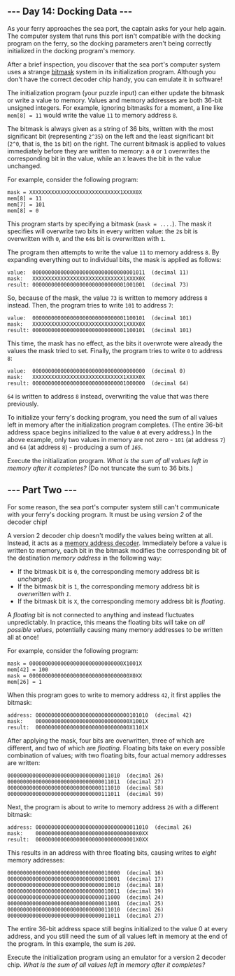 ﻿
## --- Day 14: Docking Data ---

As your ferry approaches the sea port, the captain asks for your help again. The computer system that runs this port isn't compatible with the docking program on the ferry, so the docking parameters aren't being correctly initialized in the docking program's memory.

After a brief inspection, you discover that the sea port's computer system uses a strange  [bitmask](https://en.wikipedia.org/wiki/Mask_(computing))  system in its initialization program. Although you don't have the correct decoder chip handy, you can emulate it in software!

The initialization program (your puzzle input) can either update the bitmask or write a value to memory. Values and memory addresses are both 36-bit unsigned integers. For example, ignoring bitmasks for a moment, a line like  `mem[8] = 11`  would write the value  `11`  to memory address  `8`.

The bitmask is always given as a string of 36 bits, written with the most significant bit (representing  `2^35`) on the left and the least significant bit (`2^0`, that is, the  `1`s bit) on the right. The current bitmask is applied to values immediately before they are written to memory: a  `0`  or  `1`  overwrites the corresponding bit in the value, while an  `X`  leaves the bit in the value unchanged.

For example, consider the following program:

```
mask = XXXXXXXXXXXXXXXXXXXXXXXXXXXXX1XXXX0X
mem[8] = 11
mem[7] = 101
mem[8] = 0

```

This program starts by specifying a bitmask (`mask = ....`). The mask it specifies will overwrite two bits in every written value: the  `2`s bit is overwritten with  `0`, and the  `64`s bit is overwritten with  `1`.

The program then attempts to write the value  `11`  to memory address  `8`. By expanding everything out to individual bits, the mask is applied as follows:

```
value:  000000000000000000000000000000001011  (decimal 11)
mask:   XXXXXXXXXXXXXXXXXXXXXXXXXXXXX1XXXX0X
result: 000000000000000000000000000001001001  (decimal 73)

```

So, because of the mask, the value  `73`  is written to memory address  `8`  instead. Then, the program tries to write  `101`  to address  `7`:

```
value:  000000000000000000000000000001100101  (decimal 101)
mask:   XXXXXXXXXXXXXXXXXXXXXXXXXXXXX1XXXX0X
result: 000000000000000000000000000001100101  (decimal 101)

```

This time, the mask has no effect, as the bits it overwrote were already the values the mask tried to set. Finally, the program tries to write  `0`  to address  `8`:

```
value:  000000000000000000000000000000000000  (decimal 0)
mask:   XXXXXXXXXXXXXXXXXXXXXXXXXXXXX1XXXX0X
result: 000000000000000000000000000001000000  (decimal 64)

```

`64`  is written to address  `8`  instead, overwriting the value that was there previously.

To initialize your ferry's docking program, you need the sum of all values left in memory after the initialization program completes. (The entire 36-bit address space begins initialized to the value  `0`  at every address.) In the above example, only two values in memory are not zero -  `101`  (at address  `7`) and  `64`  (at address  `8`) - producing a sum of  _`165`_.

Execute the initialization program.  _What is the sum of all values left in memory after it completes?_  (Do not truncate the sum to 36 bits.)

## --- Part Two ---

For some reason, the sea port's computer system still can't communicate with your ferry's docking program. It must be using  _version 2_  of the decoder chip!

A version 2 decoder chip doesn't modify the values being written at all. Instead, it acts as a  [memory address decoder](https://www.youtube.com/watch?v=PvfhANgLrm4). Immediately before a value is written to memory, each bit in the bitmask modifies the corresponding bit of the destination  _memory address_  in the following way:

-   If the bitmask bit is  `0`, the corresponding memory address bit is  _unchanged_.
-   If the bitmask bit is  `1`, the corresponding memory address bit is  _overwritten with  `1`_.
-   If the bitmask bit is  `X`, the corresponding memory address bit is  _floating_.

A  _floating_  bit is not connected to anything and instead fluctuates unpredictably. In practice, this means the floating bits will take on  _all possible values_, potentially causing many memory addresses to be written all at once!

For example, consider the following program:

```
mask = 000000000000000000000000000000X1001X
mem[42] = 100
mask = 00000000000000000000000000000000X0XX
mem[26] = 1

```

When this program goes to write to memory address  `42`, it first applies the bitmask:

```
address: 000000000000000000000000000000101010  (decimal 42)
mask:    000000000000000000000000000000X1001X
result:  000000000000000000000000000000X1101X

```

After applying the mask, four bits are overwritten, three of which are different, and two of which are  _floating_. Floating bits take on every possible combination of values; with two floating bits, four actual memory addresses are written:

```
000000000000000000000000000000011010  (decimal 26)
000000000000000000000000000000011011  (decimal 27)
000000000000000000000000000000111010  (decimal 58)
000000000000000000000000000000111011  (decimal 59)

```

Next, the program is about to write to memory address  `26`  with a different bitmask:

```
address: 000000000000000000000000000000011010  (decimal 26)
mask:    00000000000000000000000000000000X0XX
result:  00000000000000000000000000000001X0XX

```

This results in an address with three floating bits, causing writes to  _eight_  memory addresses:

```
000000000000000000000000000000010000  (decimal 16)
000000000000000000000000000000010001  (decimal 17)
000000000000000000000000000000010010  (decimal 18)
000000000000000000000000000000010011  (decimal 19)
000000000000000000000000000000011000  (decimal 24)
000000000000000000000000000000011001  (decimal 25)
000000000000000000000000000000011010  (decimal 26)
000000000000000000000000000000011011  (decimal 27)

```

The entire 36-bit address space still begins initialized to the value 0 at every address, and you still need the sum of all values left in memory at the end of the program. In this example, the sum is  _`208`_.

Execute the initialization program using an emulator for a version 2 decoder chip.  _What is the sum of all values left in memory after it completes?_